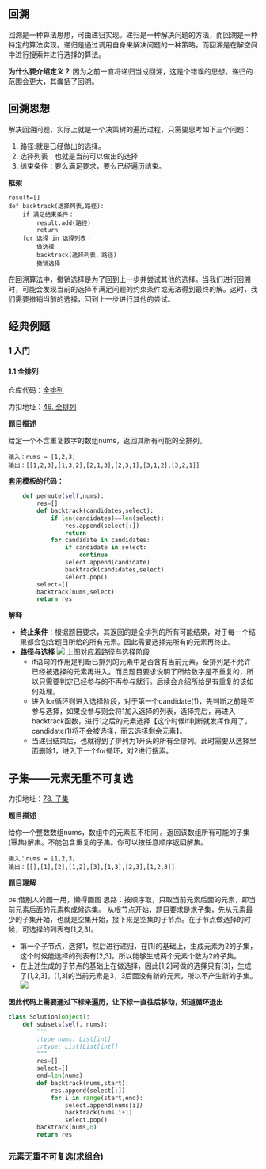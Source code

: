 ## 回溯
回溯是一种算法思想，可由递归实现。递归是一种解决问题的方法，而回溯是一种特定的算法实现。递归是通过调用自身来解决问题的一种策略，而回溯是在解空间中进行搜索并进行选择的算法。

**为什么要介绍定义？**
因为之前一直将递归当成回溯，这是个错误的思想。递归的范围会更大，其囊括了回溯。

## 回溯思想
解决回溯问题，实际上就是一个决策树的遍历过程，只需要思考如下三个问题：
1. 路径:就是已经做出的选择。
2. 选择列表：也就是当前可以做出的选择
3. 结束条件：要么满足要求，要么已经遍历结束。

**框架**
```text
result=[]
def backtrack(选择列表,路径):
    if 满足结束条件：
        result.add(路径)
        return
    for 选择 in 选择列表：
        做选择
        backtrack(选择列表，路径)
        撤销选择
```
在回溯算法中，撤销选择是为了回到上一步并尝试其他的选择。当我们进行回溯时，可能会发现当前的选择不满足问题的约束条件或无法得到最终的解。这时，我们需要撤销当前的选择，回到上一步进行其他的尝试。

## 经典例题
### 1 入门
#### 1.1 全排列
仓库代码：[全排列](全排列.py)

力扣地址：[46. 全排列](https://leetcode.cn/problems/permutations/description/)

**题目描述**

给定一个不含重复数字的数组nums，返回其所有可能的全排列。

```text
输入：nums = [1,2,3]
输出：[[1,2,3],[1,3,2],[2,1,3],[2,3,1],[3,1,2],[3,2,1]]
```

**套用模板的代码：**
```python
    def permute(self,nums):
        res=[]
        def backtrack(candidates,select):
            if len(candidates)==len(select):
                res.append(select[:])
                return
            for candidate in candidates:
                if candidate in select:
                    continue
                select.append(candidate)
                backtrack(candidates,select)
                select.pop()
        select=[]
        backtrack(nums,select)
        return res
```

**解释**
- **终止条件**：根据题目要求，其返回的是全排列的所有可能结果，对于每一个结果都会包含题目所给的所有元素。因此需要选择完所有的元素再终止。
- **路径与选择**
![](https://imgbed-1303886329.cos.ap-nanjing.myqcloud.com/20230609222736.png)
上图对应着路径与选择阶段
  - if语句的作用是判断已排列的元素中是否含有当前元素，全排列是不允许已经被选择的元素再进入。而且题目要求说明了所给数字是不重复的，所以只需要判定已经参与的不再参与就行。后续会介绍所给是有重复的该如何处理。
  - 进入for循环则进入选择阶段，对于第一个candidate(1)，先判断之前是否参与选择，如果没参与则会将1加入选择的列表，选择完后，再进入backtrack函数，进行1之后的元素选择【这个时候if判断就发挥作用了，candidate(1)将不会被选择，而去选择剩余元素】。
  - 当递归结束后，也就得到了排列为1开头的所有全排列。此时需要从选择里面删除1，进入下一个for循环，对2进行搜索。

## 子集——元素无重不可复选
力扣地址：[78. 子集](https://leetcode.cn/problems/subsets/description/)

**题目描述**

给你一个整数数组nums，数组中的元素互不相同 。返回该数组所有可能的子集(幂集)解集。不能包含重复的子集。你可以按任意顺序返回解集。

```text
输入：nums = [1,2,3]
输出：[[],[1],[2],[1,2],[3],[1,3],[2,3],[1,2,3]]
```

**题目理解**

ps:借别人的图一用，懒得画图
思路：按顺序取，只取当前元素后面的元素，即当前元素后面的元素构成候选集。
从根节点开始，题目要求是求子集，先从元素最少的子集开始，也就是空集开始，接下来是空集的子节点。在子节点做选择的时候，可选择的列表有[1,2,3]。
- 第一个子节点，选择1，然后进行递归，在[1]的基础上，生成元素为2的子集，这个时候能选择的列表有[2,3]。所以能够生成两个元素个数为2的子集。
- 在上述生成的子节点的基础上在做选择，因此[1,2]可做的选择只有[3]，生成了[1,2,3]。[1,3]的当前元素是3，3后面没有新的元素，所以不产生新的子集。
![](https://imgbed-1303886329.cos.ap-nanjing.myqcloud.com/20230621175526.png)

**因此代码上需要通过下标来遍历，让下标一直往后移动，知道循环退出**

```python
class Solution(object):
    def subsets(self, nums):
        """
        :type nums: List[int]
        :rtype: List[List[int]]
        """
        res=[]
        select=[]
        end=len(nums)
        def backtrack(nums,start):
            res.append(select[:])
            for i in range(start,end):
                select.append(nums[i])
                backtrack(nums,i+1)
                select.pop()
        backtrack(nums,0)
        return res
```

### 元素无重不可复选(求组合)

